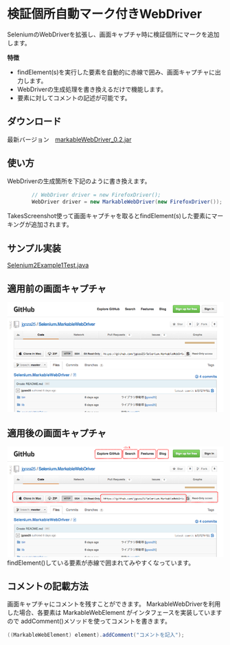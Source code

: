 # 検証個所自動マーク付きWebDriver

SeleniumのWebDriverを拡張し、画面キャプチャ時に検証個所にマークを追加します。

**特徴**
* findElement(s)を実行した要素を自動的に赤線で囲み、画面キャプチャに出力します。
* WebDriverの生成処理を書き換えるだけで機能します。
* 要素に対してコメントの記述が可能です。

## ダウンロード

最新バージョン　[markableWebDriver_0.2.jar](https://github.com/jgoza25/markableDriver/raw/master/dist/markableWebDriver_0.2.jar)

## 使い方
WebDriverの生成箇所を下記のように書き換えます。
```java
		// WebDriver driver = new FirefoxDriver();
		WebDriver driver = new MarkableWebDriver(new FirefoxDriver());
```
TakesScreenshot使って画面キャプチャを取るとfindElement(s)した要素にマーキングが追加されます。

## サンプル実装
[Selenium2Example1Test.java](https://github.com/jgoza25/markableDriver/blob/master/example/org/jgoza25/selenium/example/Selenium2Example1Test.java)


## 適用前の画面キャプチャ
![view2](res/00b.png)

## 適用後の画面キャプチャ
![view3](res/00.png)
findElement()している要素が赤線で囲まれてみやすくなっています。

## コメントの記載方法
画面キャプチャにコメントを残すことができます。
MarkableWebDriverを利用した場合、各要素は MarkableWebElement がインタフェースを実装していますので
addComment()メソッドを使ってコメントを書きます。
```java
((MarkableWebElement) element).addComment("コメントを記入");
```


